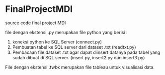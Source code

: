 # FinalProjectMDI
source code final project MDI

file dengan ekstensi .py merupakan file python yang berisi :
1. koneksi python ke SQL Server (connect.py)
2. Pembuatan tabel ke SQL server dari dataset .txt (readtxt.py)
3. Pembacaan file dataset .txt agar dapat diinsert datanya pada tabel yang sudah dibuat di SQL server. (insert.py, insert2.py dan insert3.py)

File dengan ekstensi .twbx merupakan file tableau untuk visualisasi data.
